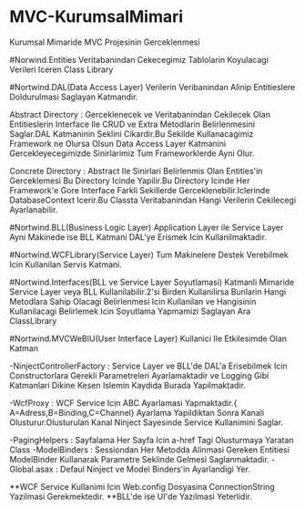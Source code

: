 # MVC-KurumsalMimari
Kurumsal Mimaride MVC Projesinin Gerceklenmesi

#Norwind.Entities
  Veritabanindan Cekecegimiz Tablolarin Koyulacagi Verileri Iceren Class Library

#Nortwind.DAL(Data Access Layer)
  Verilerin Veribanindan Alinip Entitieslere Doldurulmasi Saglayan Katmandir.
  
  Abstract Directory : Gerceklenecek ve Veritabanindan Cekilecek Olan Entitieslerin Interface Ile CRUD ve Extra Metodlarin Belirlenmesini Saglar.DAL Katmaninin Seklini Cikardir.Bu Sekilde Kullanacagimiz Framework ne Olursa Olsun Data Access Layer Katmanini Gercekleyecegimizde Sinirlarimiz Tum Frameworklerde Ayni Olur.
  
  Concrete Directory : Abstract Ile Sinirlari Belirlenmis Olan Entities'in Gerceklemesi Bu Directory Icinde Yapilir.Bu Directory Icinde Her Framework'e Gore Interface Farkli Sekillerde Gerceklenebilir.Iclerinde DatabaseContext Icerir.Bu Classta Veritabanindan Hangi Verilerin Cekilecegi Ayarlanabilir.
  
  
#Nortwind.BLL(Business Logic Layer)
  Application Layer ile Service Layer Ayni Makinede ise BLL Katmani DAL'ye Erismek Icin Kullanilmaktadir.

#Nortwind.WCFLibrary(Service Layer)
  Tum Makinelere Destek Verebilmek Icin Kullanilan Servis Katmani.
  
#Nortwind.Interfaces(BLL ve Service Layer Soyutlamasi)
  Katmanli Mimaride Service Layer veya BLL Kullanilabilir.2'si Birden Kullanilirsa Bunlarin Hangi Metodlara Sahip Olacagi Belirlenmesi Icin Kullanilan ve Hangisinin Kullanilacagi Belirlemek Icin Soyutlama Yapmamizi Saglayan Ara ClassLibrary
  
#Nortwind.MVCWeBIU(User Interface Layer)
  Kullanici Ile Etkilesimde Olan Katman 
  
  -NinjectControllerFactory : Service Layer ve BLL'de DAL'a Erisebilmek Icin Constructorlara Gerekli Parametreleri Ayarlamaktadir ve Logging Gibi Katmanlari Dikine Kesen Islemin Kaydida Burada Yapilmaktadir.
  
  -WcfProxy : WCF Service Icin ABC Ayarlamasi Yapmaktadir.{ A=Adress,B=Binding,C=Channel} Ayarlama Yapildiktan Sonra Kanali Olusturur.Olusturulan Kanal Ninject Sayesinde Service Kullanimini Saglar.
  
  -PagingHelpers : Sayfalama Her Sayfa Icin a-href Tagi Olusturmaya Yaratan Class 
  -ModelBinders : Sessiondan Her Metodda Alinmasi Gereken Entitiesi ModelBinder Kullanarak Parametre Seklinde Gelmesi Saglanmaktadir.
  -Global.asax : Defaul Ninject ve Model Binders'in Ayarlandigi Yer.
  
  **WCF Service Kullanimi Icin Web.config Dosyasina ConnectionString Yazilmasi Gerekmektedir.
  **BLL'de ise UI'de Yazilmasi Yeterlidir.
  
  
